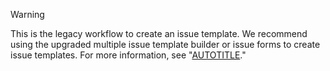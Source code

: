 > [!WARNING]
> This is the legacy workflow to create an issue template. We recommend using the upgraded multiple issue template builder or issue forms to create issue templates. For more information, see "[AUTOTITLE](/communities/using-templates-to-encourage-useful-issues-and-pull-requests/about-issue-and-pull-request-templates)."

